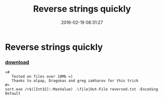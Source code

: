 ﻿---
pid:            6225
poster:         govnyakha
title:          Reverse strings quickly
date:           2016-02-19 08:31:27
format:         posh
parent:         0
parent:         0

---

# Reverse strings quickly

### [download](6225.ps1)



```posh
<#
   Tested on files over 10Mb =)
   Thanks to alpap, Dragokas and greg zakharov for this trick
#>
sort.exe /+$([Int32]::MaxValue) .\file|Out-File reversed.txt -Encoding Default
```
